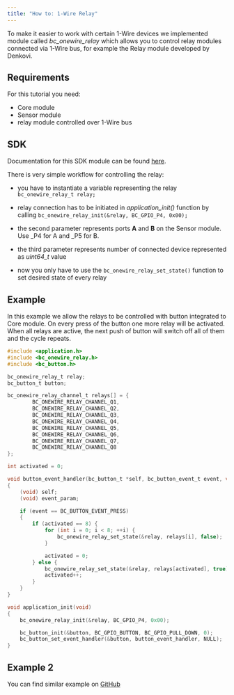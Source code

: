 ```yaml
---
title: "How to: 1-Wire Relay"
---
```


To make it easier to work with certain 1-Wire devices we implemented module called *bc_onewire_relay* which allows you to control relay modules connected via 1-Wire bus, for example the Relay module developed by Denkovi.


## Requirements
For this tutorial you need:

- Core module
- Sensor module
- relay module controlled over 1-Wire bus

## SDK

Documentation for this SDK module can be found [here](http://sdk.bigclown.com/group__bc__onewire__relay.html).

There is very simple workflow for controlling the relay:

- you have to instantiate a variable representing the relay ```bc_onewire_relay_t relay;```
- relay connection has to be initiated in *application_init()* function by calling 
```bc_onewire_relay_init(&relay, BC_GPIO_P4, 0x00);```

 - the second parameter represents ports **A** and **B** on the Sensor module. Use _P4 for A and _P5 for B.
 - the third parameter represents number of connected device represented as *uint64_t* value
- now you only have to use the `bc_onewire_relay_set_state()` function to set desired state of every relay


## Example
In this example we allow the relays to be controlled with button integrated to Core module. On every press of the button one more relay will be activated. When all relays are active, the next push of button will switch off all of them and the cycle repeats.


```c
#include <application.h>
#include <bc_onewire_relay.h>
#include <bc_button.h>

bc_onewire_relay_t relay;
bc_button_t button;

bc_onewire_relay_channel_t relays[] = {
        BC_ONEWIRE_RELAY_CHANNEL_Q1,
        BC_ONEWIRE_RELAY_CHANNEL_Q2,
        BC_ONEWIRE_RELAY_CHANNEL_Q3,
        BC_ONEWIRE_RELAY_CHANNEL_Q4,
        BC_ONEWIRE_RELAY_CHANNEL_Q5,
        BC_ONEWIRE_RELAY_CHANNEL_Q6,
        BC_ONEWIRE_RELAY_CHANNEL_Q7,
        BC_ONEWIRE_RELAY_CHANNEL_Q8
};

int activated = 0;

void button_event_handler(bc_button_t *self, bc_button_event_t event, void *event_param)
{
    (void) self;
    (void) event_param;

    if (event == BC_BUTTON_EVENT_PRESS)
    {
        if (activated == 8) {
            for (int i = 0; i < 8; ++i) {
                bc_onewire_relay_set_state(&relay, relays[i], false);
            }

            activated = 0;
        } else {
            bc_onewire_relay_set_state(&relay, relays[activated], true);
            activated++;
        }
    }
}

void application_init(void)
{
    bc_onewire_relay_init(&relay, BC_GPIO_P4, 0x00);

    bc_button_init(&button, BC_GPIO_BUTTON, BC_GPIO_PULL_DOWN, 0);
    bc_button_set_event_handler(&button, button_event_handler, NULL);
}


```

## Example 2
You can find similar example on [GitHub](https://github.com/bigclownlabs/bcf-sdk/tree/master/_examples/onewire-relay)